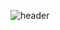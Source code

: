 ![header](https://capsule-render.vercel.app/api?type=wave&color=auto&height=300&section=header&text=Tae%20Jun'sGitHub&fontSize=90)
